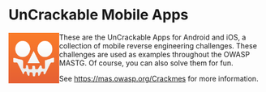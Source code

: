 # UnCrackable Mobile Apps

<img align="left" width="100px" src="../Document/Images/Other/uncrackable-logo.png" />

These are the UnCrackable Apps for Android and iOS, a collection of mobile reverse engineering challenges. These challenges are used as examples throughout the OWASP MASTG. Of course, you can also solve them for fun.

See <https://mas.owasp.org/Crackmes> for more information.
